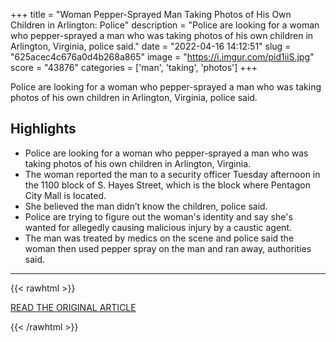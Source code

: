 +++
title = "Woman Pepper-Sprayed Man Taking Photos of His Own Children in Arlington: Police"
description = "Police are looking for a woman who pepper-sprayed a man who was taking photos of his own children in Arlington, Virginia, police said."
date = "2022-04-16 14:12:51"
slug = "625acec4c676a0d4b268a865"
image = "https://i.imgur.com/pid1iiS.jpg"
score = "43876"
categories = ['man', 'taking', 'photos']
+++

Police are looking for a woman who pepper-sprayed a man who was taking photos of his own children in Arlington, Virginia, police said.

## Highlights

- Police are looking for a woman who pepper-sprayed a man who was taking photos of his own children in Arlington, Virginia.
- The woman reported the man to a security officer Tuesday afternoon in the 1100 block of S. Hayes Street, which is the block where Pentagon City Mall is located.
- She believed the man didn’t know the children, police said.
- Police are trying to figure out the woman's identity and say she's wanted for allegedly causing malicious injury by a caustic agent.
- The man was treated by medics on the scene and police said the woman then used pepper spray on the man and ran away, authorities said.

---

{{< rawhtml >}}
  <p class="article-category">
    <a target="_blank" href="https://www.nbcwashington.com/news/local/northern-virginia/woman-pepper-sprayed-man-taking-photos-of-his-own-children-in-arlington-police/3025952/">READ THE ORIGINAL ARTICLE</a>
  </p>
{{< /rawhtml >}}
